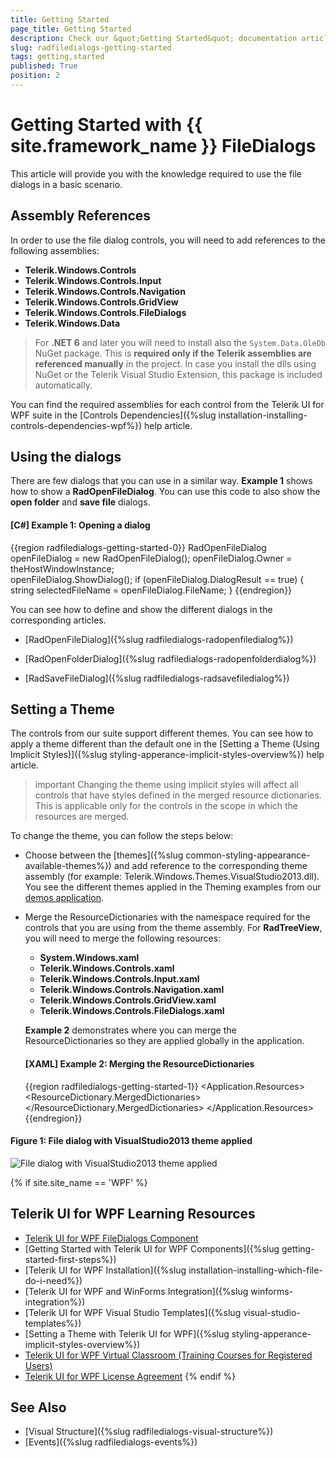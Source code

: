 ```yaml
---
title: Getting Started
page_title: Getting Started
description: Check our &quot;Getting Started&quot; documentation article for the RadFileDialogs {{ site.framework_name }} control.
slug: radfiledialogs-getting-started
tags: getting,started
published: True
position: 2
---
```


# Getting Started with {{ site.framework_name }} FileDialogs

This article will provide you with the knowledge required to use the file dialogs in a basic scenario.

## Assembly References

In order to use the file dialog controls, you will need to add references to the following assemblies:
* __Telerik.Windows.Controls__
* __Telerik.Windows.Controls.Input__
* __Telerik.Windows.Controls.Navigation__
* __Telerik.Windows.Controls.GridView__
* __Telerik.Windows.Controls.FileDialogs__
* __Telerik.Windows.Data__

>For __.NET 6__ and later you will need to install also the `System.Data.OleDb` NuGet package. This is __required only if the Telerik assemblies are referenced manually__ in the project. In case you install the dlls using NuGet or the Telerik Visual Studio Extension, this package is included automatically.

You can find the required assemblies for each control from the Telerik UI for WPF suite in the [Controls Dependencies]({%slug installation-installing-controls-dependencies-wpf%}) help article.

## Using the dialogs

There are few dialogs that you can use in a similar way. __Example 1__ shows how to show a __RadOpenFileDialog__. You can use this code to also show the __open folder__ and __save file__ dialogs.

#### __[C#] Example 1: Opening a dialog__ 
{{region radfiledialogs-getting-started-0}}
	RadOpenFileDialog openFileDialog = new RadOpenFileDialog();	
	openFileDialog.Owner = theHostWindowInstance;	
	openFileDialog.ShowDialog();
	if (openFileDialog.DialogResult == true)
	{
		string selectedFileName = openFileDialog.FileName;
	}
{{endregion}}

You can see how to define and show the different dialogs in the corresponding articles.

* [RadOpenFileDialog]({%slug radfiledialogs-radopenfiledialog%})

* [RadOpenFolderDialog]({%slug radfiledialogs-radopenfolderdialog%})

* [RadSaveFileDialog]({%slug radfiledialogs-radsavefiledialog%})

## Setting a Theme

The controls from our suite support different themes. You can see how to apply a theme different than the default one in the [Setting a Theme (Using Implicit Styles)]({%slug styling-apperance-implicit-styles-overview%}) help article.

>important Changing the theme using implicit styles will affect all controls that have styles defined in the merged resource dictionaries. This is applicable only for the controls in the scope in which the resources are merged. 

To change the theme, you can follow the steps below:
* Choose between the [themes]({%slug common-styling-appearance-available-themes%}) and add reference to the corresponding theme assembly (for example: Telerik.Windows.Themes.VisualStudio2013.dll). You see the different themes applied in the Theming examples from our [demos application](https://demos.telerik.com/wpf/).

* Merge the ResourceDictionaries with the namespace required for the controls that you are using from the theme assembly. For __RadTreeView__, you will need to merge the following resources:
	* __System.Windows.xaml__
	* __Telerik.Windows.Controls.xaml__
	* __Telerik.Windows.Controls.Input.xaml__
	* __Telerik.Windows.Controls.Navigation.xaml__
	* __Telerik.Windows.Controls.GridView.xaml__
	* __Telerik.Windows.Controls.FileDialogs.xaml__	

	__Example 2__ demonstrates where you can merge the ResourceDictionaries so they are applied globally in the application.
	
	#### __[XAML] Example 2: Merging the ResourceDictionaries__  
	{{region radfiledialogs-getting-started-1}}
		<Application x:Class="MyTestApplication.App"
				 xmlns="http://schemas.microsoft.com/winfx/2006/xaml/presentation"
				 xmlns:x="http://schemas.microsoft.com/winfx/2006/xaml"
				 StartupUri="MainWindow.xaml">
			<Application.Resources>
				<ResourceDictionary>
					<ResourceDictionary.MergedDictionaries>
						<ResourceDictionary Source="/Telerik.Windows.Themes.VisualStudio2013;component/Themes/Telerik.Windows.Controls.xaml" />
						<ResourceDictionary Source="/Telerik.Windows.Themes.VisualStudio2013;component/Themes/Telerik.Windows.Controls.Input.xaml" />
						<ResourceDictionary Source="/Telerik.Windows.Themes.VisualStudio2013;component/Themes/Telerik.Windows.Controls.Navigation.xaml" />
						<ResourceDictionary Source="/Telerik.Windows.Themes.VisualStudio2013;component/Themes/Telerik.Windows.Controls.GridView.xaml" />
						<ResourceDictionary Source="/Telerik.Windows.Themes.VisualStudio2013;component/Themes/Telerik.Windows.Controls.FileDialogs.xaml" />
					</ResourceDictionary.MergedDictionaries>
				</ResourceDictionary>
			</Application.Resources>
		</Application>
	{{endregion}}

#### __Figure 1: File dialog with VisualStudio2013 theme applied__
![File dialog with VisualStudio2013 theme applied](images/radfiledialogs-getting-started-01.png)

{% if site.site_name == 'WPF' %}
## Telerik UI for WPF Learning Resources

* [Telerik UI for WPF FileDialogs Component](https://www.telerik.com/products/wpf/file-dialogs.aspx)
* [Getting Started with Telerik UI for WPF Components]({%slug getting-started-first-steps%})
* [Telerik UI for WPF Installation]({%slug installation-installing-which-file-do-i-need%})
* [Telerik UI for WPF and WinForms Integration]({%slug winforms-integration%})
* [Telerik UI for WPF Visual Studio Templates]({%slug visual-studio-templates%})
* [Setting a Theme with Telerik UI for WPF]({%slug styling-apperance-implicit-styles-overview%})
* [Telerik UI for WPF Virtual Classroom (Training Courses for Registered Users)](https://learn.telerik.com/learn/course/external/view/elearning/16/telerik-ui-for-wpf) 
* [Telerik UI for WPF License Agreement](https://www.telerik.com/purchase/license-agreement/wpf-dlw-s)
{% endif %}

## See Also
* [Visual Structure]({%slug radfiledialogs-visual-structure%})
* [Events]({%slug radfiledialogs-events%})
